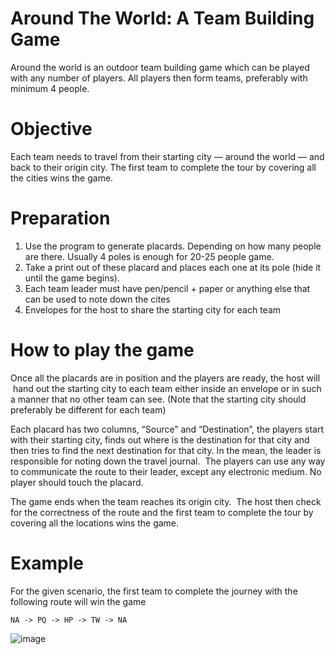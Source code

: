 # Around The World: A Team Building Game

Around the world is an outdoor team building game which can be played with any number of players.
All players then form teams, preferably with minimum 4 people.

# Objective

Each team needs to travel from their starting city — around the world — and back to their origin city. The first team to complete the tour by covering all the cities wins the game.

# Preparation

1. Use the program to generate placards. Depending on how many people are there. Usually 4 poles is enough for 20-25 people game.
2. Take a print out of these placard and places each one at its pole (hide it until the game begins).
3. Each team leader must have pen/pencil + paper or anything else that can be used to note down the cites
4. Envelopes for the host to share the starting city for each team 

# How to play the game

Once all the placards are in position and the players are ready, the host will  hand out the starting city to each team either inside an envelope or in such a manner that no other team can see. (Note that the starting city should preferably be different for each team)

Each placard has two columns, “Source” and “Destination”, the players start with their starting city, finds out where is the destination for that city and then tries to find the next destination for that city. In the mean, the leader is responsible for noting down the travel journal.  The players can use any way to communicate the route to their leader, except any electronic medium. No player should touch the placard.

The game ends when the team reaches its origin city.  The host then check for the correctness of the route and the first team to complete the tour by covering all the locations wins the game.


# Example

For the given scenario, the first team to complete the journey with the following route will win the game

`NA -> PQ -> HP -> TW -> NA`

![image](https://user-images.githubusercontent.com/16250629/132100855-f4ca0954-6da0-4675-bba8-769a16ee5ee4.png)

